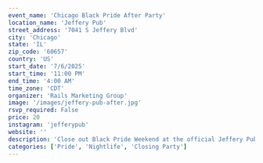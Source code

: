```yaml
---
event_name: 'Chicago Black Pride After Party'
location_name: 'Jeffery Pub'
street_address: '7041 S Jeffery Blvd'
city: 'Chicago'
state: 'IL'
zip_code: '60657'
country: 'US'
start_date: '7/6/2025'
start_time: '11:00 PM'
end_time: '4:00 AM'
time_zone: 'CDT'
organizer: 'Rails Marketing Group'
image: '/images/jeffery-pub-after.jpg'
rsvp_required: False
price: 20
instagram: 'jefferypub'
website: ''
description: 'Close out Black Pride Weekend at the official Jeffery Pub After Party.'
categories: ['Pride', 'Nightlife', 'Closing Party']
---
```

